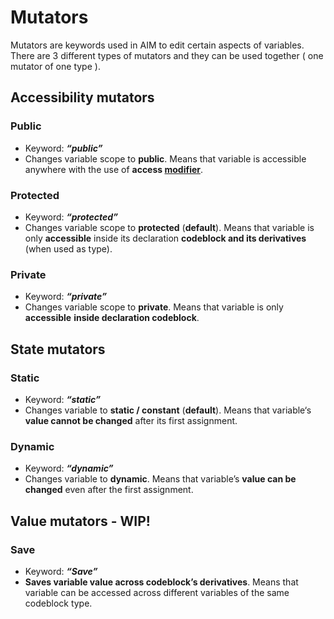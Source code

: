 # Mutators

Mutators are keywords used in AIM to edit certain aspects of variables. There are 3 different types of mutators and they can be used together ( one mutator of one type ).

## Accessibility mutators

### Public

* Keyword: ***“public”***
* Changes variable scope to **public**. Means that variable is accessible anywhere with the use of **access [modifier](./modifiers.md)**.

### Protected

* Keyword: ***“protected”***
* Changes variable scope to **protected** (**default**). Means that variable is only **accessible** inside its declaration **codeblock and its derivatives** (when used as type).

### Private

* Keyword: ***“private”***
* Changes variable scope to **private**. Means that variable is only **accessible** **inside declaration codeblock**.

## State mutators

### Static

* Keyword: ***“static”***
* Changes variable to **static / constant** (**default**). Means that variable‘s **value cannot be changed** after its first assignment.

### Dynamic

* Keyword: ***“dynamic”***
* Changes variable to **dynamic**. Means that variable’s **value can be changed** even after the first assignment.

## Value mutators - WIP!

### Save

* Keyword: ***“Save”***
* **Saves variable value across codeblock’s derivatives**. Means that variable can be accessed across different variables of the same codeblock type.



